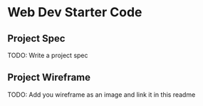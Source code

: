 # Web Dev Starter Code

## Project Spec

TODO: Write a project spec

## Project Wireframe

TODO: Add you wireframe as an image and link it in this readme
